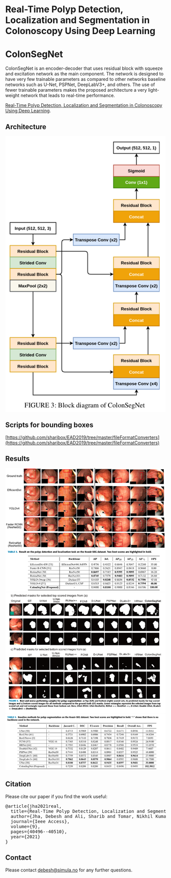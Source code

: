 # Real-Time Polyp Detection, Localization and Segmentation in Colonoscopy Using Deep Learning
# ColonSegNet


ColonSegNet is an encoder-decoder that uses residual block with squeeze and excitation network as the main component. The network is designed to have very few trainable parameters as compared to other networks baseline networks such as U-Net, PSPNet, DeepLabV3+, and others.  The use of fewer trainable parameters makes the proposed architecture a very light-weight network that leads to real-time performance.

[Real-Time Polyp Detection, Localization and Segmentation in Colonoscopy Using Deep Learning](access.pdf).

## Architecture
<img src="ColonSegNet.png" align="center">

## Scripts for bounding boxes
[https://github.com/sharibox/EAD2019/tree/master/fileFormatConverters](https://github.com/sharibox/EAD2019/tree/master/fileFormatConverters)

## Results

<img src="figures/detection.png">
<img src="figures/detection_results.png">

<img src="figures/qualitative_for_segementation.png">
<img src="figures/segmentation_results.png">


## Citation
Please cite our paper if you find the work useful: 
<pre>
@article{jha2021real,
  title={Real-Time Polyp Detection, Localization and Segmentation in Colonoscopy Using Deep Learning},
  author={Jha, Debesh and Ali, Sharib and Tomar, Nikhil Kumar and Johansen, H{\aa}vard D and Johansen, Dag and Rittscher, Jens and Riegler, Michael A and Halvorsen, P{\aa}l},
  journal={Ieee Access},
  volume={9},
  pages={40496--40510},
  year={2021}
}
</pre>

## Contact
Please contact debesh@simula.no for any further questions.
